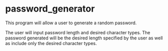 # password_generator
 This program will allow a user to generate a random password.
 
  The user will input password length and desired character types.
  The password generated will be the desired length specified by the user as well as include only the desired character types.
